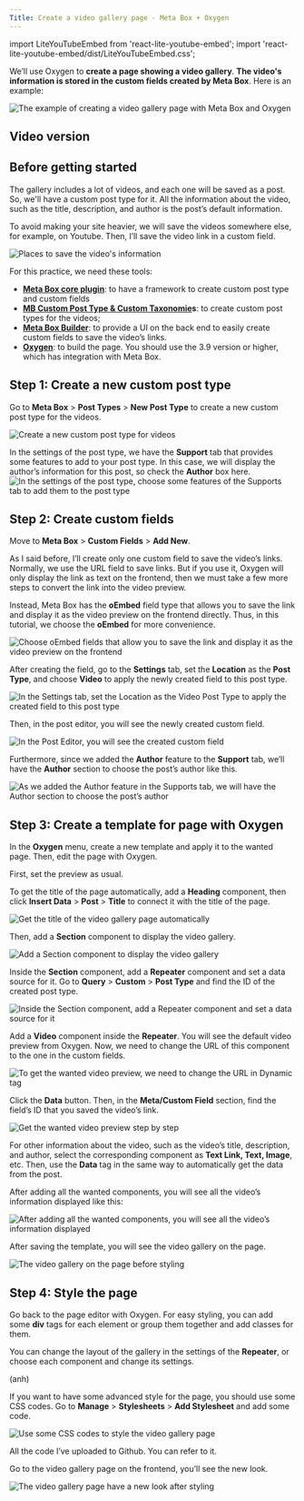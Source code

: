 ```yaml
---
Title: Create a video gallery page - Meta Box + Oxygen
---
```

import LiteYouTubeEmbed from 'react-lite-youtube-embed';
import 'react-lite-youtube-embed/dist/LiteYouTubeEmbed.css';

We’ll use Oxygen to **create a page showing a video gallery**. **The video's information is stored in the custom fields created by Meta Box**. Here is an example:

![The example of creating a video gallery page with Meta Box and Oxygen](https://i.imgur.com/xg6ygqB.png)

## Video version

<LiteYouTubeEmbed id='rs2kJI8NZYQ' />

## Before getting started

The gallery includes a lot of videos, and each one will be saved as a post. So, we'll have a custom post type for it. All the information about the video, such as the title, description, and author is the post’s default information.

To avoid making your site heavier, we will save the videos somewhere else, for example, on Youtube. Then, I’ll save the video link in a custom field.

![Places to save the video's information](https://i.imgur.com/yBa2unw.png)

For this practice, we need these tools:

* **[Meta Box core plugin](https://wordpress.org/plugins/meta-box/)**: to have a framework to create custom post type and custom fields
* **[MB Custom Post Type & Custom Taxonomie](https://metabox.io/plugins/custom-post-type/)s**: to create custom post types for the videos;
* **[Meta Box Builder](https://metabox.io/plugins/meta-box-builder/)**: to provide a UI on the back end to easily create custom fields to save the video’s links.
* **[Oxygen](https://oxygenbuilder.com/)**: to build the page. You should use the 3.9 version or higher, which has integration with Meta Box.

## Step 1: Create a new custom post type

Go to **Meta Box** > **Post Types** > **New Post Type** to create a new custom post type for the videos.

![Create a new custom post type for videos](https://i.imgur.com/Ddma0xi.png)

In the settings of the post type, we have the **Support** tab that provides some features to add to your post type. In this case, we will display the author’s information for this post, so check the **Author** box here.
![In the settings of the post type, choose some features of the Supports tab to add them to the post type](https://i.imgur.com/qSceLhJ.png)

## Step 2: Create custom fields

Move to **Meta Box** > **Custom Fields** > **Add New**.

As I said before, I’ll create only one custom field to save the video’s links. Normally, we use the URL field to save links. But if you use it, Oxygen will only display the link as text on the frontend, then we must take a few more steps to convert the link into the video preview.

Instead, Meta Box has the **oEmbed** field type that allows you to save the link and display it as the video preview on the frontend directly. Thus, in this tutorial, we choose the **oEmbed** for more convenience.

![Choose oEmbed fields that allow you to save the link and display it as the video preview on the frontend](https://i.imgur.com/3Q52CkV.png)

After creating the field, go to the **Settings** tab, set the **Location** as the **Post Type**, and choose **Video** to apply the newly created field to this post type.

![In the Settings tab, set the Location as the Video Post Type to apply the created field to this post type](https://i.imgur.com/yh6aob5.png)

Then, in the post editor, you will see the newly created custom field.

![In the Post Editor, you will see the created custom field](https://i.imgur.com/FM7J0e6.png)

Furthermore, since we added the **Author** feature to the **Support** tab, we’ll have the **Author** section to choose the post’s author like this.

![As we added the Author feature in the Supports tab, we will have the Author section to choose the post’s author](https://i.imgur.com/UkjEHH1.png)

## Step 3: Create a template for page with Oxygen

In the **Oxygen** menu, create a new template and apply it to the wanted page. Then, edit the page with Oxygen.

First, set the preview as usual.

To get the title of the page automatically, add a **Heading** component, then click **Insert Data** > **Post** > **Title** to connect it with the title of the page.

![Get the title of the video gallery page automatically](https://i.imgur.com/gR1Xwe8.gif)

Then, add a **Section** component to display the video gallery.

![Add a Section component to display the video gallery](https://i.imgur.com/ajscNU2.png)

Inside the **Section** component, add a **Repeater** component and set a data source for it. Go to **Query** > **Custom** > **Post Type** and find the ID of the created post type.

![Inside the Section component, add a Repeater component and set a data source for it](https://i.imgur.com/MVf3BNJ.gif)

Add a **Video** component inside the **Repeater**. You will see the default video preview from Oxygen. Now, we need to change the URL of this component to the one in the custom fields.

![To get the wanted video preview, we need to change the URL in Dynamic tag](https://i.imgur.com/7rgAiUf.png)

Click the **Data** button. Then, in the **Meta/Custom Field** section, find the field’s ID that you saved the video’s link.
 
![Get the wanted video preview step by step](https://i.imgur.com/8SXcNPn.gif)

For other information about the video, such as the video’s title, description, and author, select the corresponding component as **Text Link, Text, Image**, etc. Then, use the **Data** tag in the same way to automatically get the data from the post.

After adding all the wanted components, you will see all the video’s information displayed like this:

![After adding all the wanted components, you will see all the video’s information displayed](https://i.imgur.com/cZ453jD.png)

After saving the template, you will see the video gallery on the page.

![The video gallery on the page before styling](https://i.imgur.com/5py7iGN.png)

## Step 4: Style the page

Go back to the page editor with Oxygen. For easy styling, you can add some **div** tags for each element or group them together and add classes for them.

You can change the layout of the gallery in the settings of the **Repeater**, or choose each component and change its settings.

(anh)

If you want to have some advanced style for the page, you should use some CSS codes. Go to **Manage** > **Stylesheets** > **Add Stylesheet** and add some code.

![Use some CSS codes to style the video gallery page](https://i.imgur.com/9cX1mYv.png)

All the code I’ve uploaded to Github. You can refer to it.

Go to the video gallery page on the frontend, you’ll see the new look.

![The video gallery page have a new look after styling](https://i.imgur.com/xg6ygqB.png)

